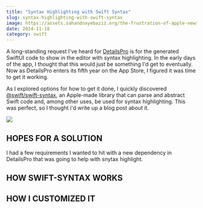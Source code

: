 ```yaml
---
title: "Syntax Highlighting with Swift Syntax"
slug: syntax-highlighting-with-swift-syntax
image: https://assets.sahandnayebaziz.org/the-frustration-of-apple-news-plus/side-by-side-on.jpg
date: 2024-11-18
category: swift
---
```


A long-standing request I've heard for [DetailsPro](https://detailspro.app) is for the generated SwiftUI code to show in the editor with syntax highlighting. In the early days of the app, I thought that this would just be something I'd get to eventually. Now as DetailsPro enters its fifth year on the App Store, I figured it was time to get it working.

As I explored options for how to get it done, I quickly discovered [@swift/swift-syntax](https://apple.com), an Apple-made library that can parse and abstract Swift code and, among other uses, be used for syntax highlighting. This was perfect, so I thought i'd write up a blog post about it.

![](https://assets.sahandnayebaziz.org/swift-syntax/end-goal.jpg)


## HOPES FOR A SOLUTION

I had a few requirements I wanted to hit with a new dependency in DetailsPro that was going to help with snytax highlight.

## HOW SWIFT-SYNTAX WORKS

## HOW I CUSTOMIZED IT

